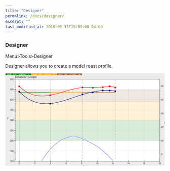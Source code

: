 ```yaml
---
title: "Designer"
permalink: /docs/designer/
excerpt: ""
last_modified_at: 2018-05-15T15:59:00-04:00
---
```


### Designer

Menu>Tools>Designer

Designer allows you to create a model roast profile.

![designer](/assets/images/gsg/Designer.png)
